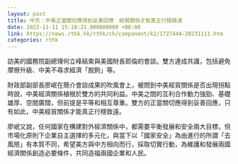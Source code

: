 ```yaml
---
layout: post
title: 中方：中美正當關切應得到妥善回應　經貿關係才能真正行穩致遠
date: 2023-11-11 15:18:21.000000000 +08:00
link: https://news.rthk.hk/rthk/ch/component/k2/1727444-20231111.htm
categories: rthk
---
```


訪美的國務院副總理何立峰結束與美國財長耶倫的會談。雙方達成共識，包括避免摩擦升級、中美不尋求經濟「脫鉤」等。

財政部副部長廖岷在簡介會談成果的吹風會上，被問到中美經貿關係是否出現拐點時說，中美經濟關係植根於雙方的共同利益。中美之間的互利合作動力強勁、基礎雄厚、空間廣闊，但前提是平等和相互尊重。雙方的正當關切應得到妥善回應，只有如此，中美經貿關係才能真正行穩致遠。 

廖岷又說，任何國家在構建對外經濟關係中，都需要平衡發展和安全兩大目標，但市場化原則下企業自主選擇的多元化，與當下以「國家安全」為由進行的所謂「去風險」有本質不同，希望美方與中方相向而行，採取切實行動，為維護和發展兩國經濟關係創造必要條件，共同造福兩國企業和人民。
